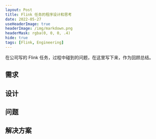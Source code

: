```yaml
---
layout: Post
title: Flink 任务的程序设计和思考
date: 2022-05-27
useHeaderImage: true
headerImage: /img/markdown.png
headerMask: rgba(0, 0, 0, .4)
hide: true
tags: [Flink, Engineering]
---
```


在公司写的 Flink 任务，过程中碰到的问题，在这里写下来，作为回顾总结。

<!-- more -->

## 需求

## 设计

## 问题

## 解决方案